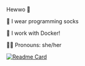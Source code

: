Hewwo 👋

🧦 I wear programming socks

🐋 I work with Docker!

🏳️‍⚧️ Pronouns: she/her

[![Readme Card](https://github-readme-stats.vercel.app/api/pin/?username=yatima1460&repo=Windows-Docker-Images)](https://github.com/yatima1460/Windows-Docker-Images)
